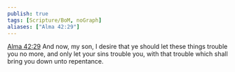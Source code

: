 ```yaml
---
publish: true
tags: [Scripture/BoM, noGraph]
aliases: ["Alma 42:29"]
---
```

[Alma 42:29](https://churchofjesuschrist.org/study/scriptures/bofm/alma/42?lang=eng&id=p29#p29) And now, my son, I desire that ye should let these things trouble you no more, and only let your sins trouble you, with that trouble which shall bring you down unto repentance.
